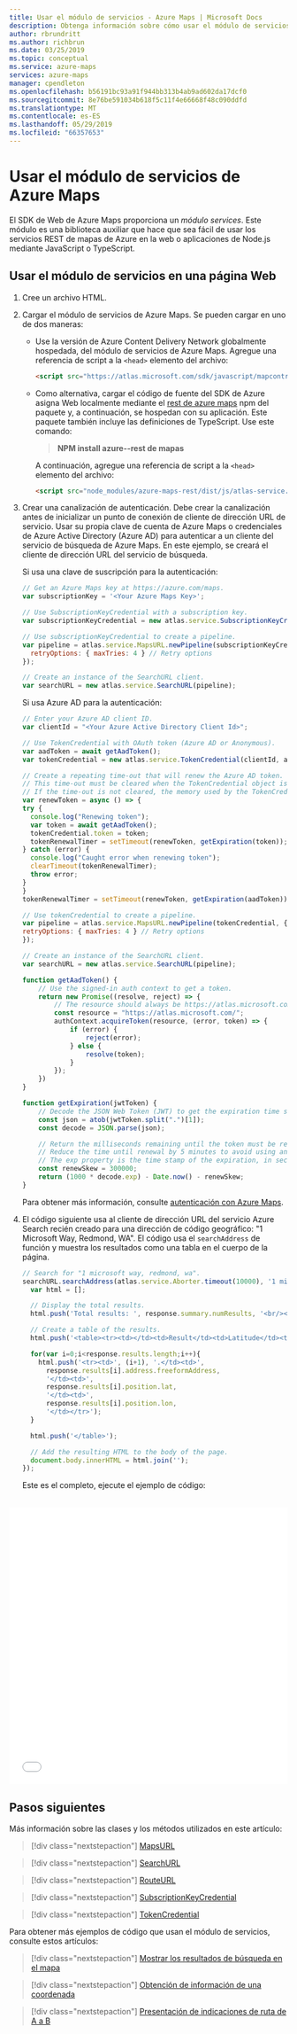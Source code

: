 ```yaml
---
title: Usar el módulo de servicios - Azure Maps | Microsoft Docs
description: Obtenga información sobre cómo usar el módulo de servicios de Azure Maps.
author: rbrundritt
ms.author: richbrun
ms.date: 03/25/2019
ms.topic: conceptual
ms.service: azure-maps
services: azure-maps
manager: cpendleton
ms.openlocfilehash: b56191bc93a91f944bb313b4ab9ad602da17dcf0
ms.sourcegitcommit: 8e76be591034b618f5c11f4e66668f48c090ddfd
ms.translationtype: MT
ms.contentlocale: es-ES
ms.lasthandoff: 05/29/2019
ms.locfileid: "66357653"
---
```

# <a name="use-the-azure-maps-services-module"></a>Usar el módulo de servicios de Azure Maps

El SDK de Web de Azure Maps proporciona un *módulo services*. Este módulo es una biblioteca auxiliar que hace que sea fácil de usar los servicios REST de mapas de Azure en la web o aplicaciones de Node.js mediante JavaScript o TypeScript.

## <a name="use-the-services-module-in-a-webpage"></a>Usar el módulo de servicios en una página Web

1. Cree un archivo HTML.
1. Cargar el módulo de servicios de Azure Maps. Se pueden cargar en uno de dos maneras:
    - Use la versión de Azure Content Delivery Network globalmente hospedada, del módulo de servicios de Azure Maps. Agregue una referencia de script a la `<head>` elemento del archivo:

        ```html
        <script src="https://atlas.microsoft.com/sdk/javascript/mapcontrol/2/atlas-service.min.js"></script>
        ```

    - Como alternativa, cargar el código de fuente del SDK de Azure asigna Web localmente mediante el [rest de azure maps](https://www.npmjs.com/package/azure-maps-rest) npm del paquete y, a continuación, se hospedan con su aplicación. Este paquete también incluye las definiciones de TypeScript. Use este comando:
    
        > **NPM install azure--rest de mapas**
    
        A continuación, agregue una referencia de script a la `<head>` elemento del archivo:

         ```html
        <script src="node_modules/azure-maps-rest/dist/js/atlas-service.min.js"></script>
         ```

1. Crear una canalización de autenticación. Debe crear la canalización antes de inicializar un punto de conexión de cliente de dirección URL de servicio. Usar su propia clave de cuenta de Azure Maps o credenciales de Azure Active Directory (Azure AD) para autenticar a un cliente del servicio de búsqueda de Azure Maps. En este ejemplo, se creará el cliente de dirección URL del servicio de búsqueda. 

    Si usa una clave de suscripción para la autenticación:

    ```javascript
    // Get an Azure Maps key at https://azure.com/maps.
    var subscriptionKey = '<Your Azure Maps Key>';

    // Use SubscriptionKeyCredential with a subscription key.
    var subscriptionKeyCredential = new atlas.service.SubscriptionKeyCredential(subscriptionKey);

    // Use subscriptionKeyCredential to create a pipeline.
    var pipeline = atlas.service.MapsURL.newPipeline(subscriptionKeyCredential, {
      retryOptions: { maxTries: 4 } // Retry options
    });

    // Create an instance of the SearchURL client.
    var searchURL = new atlas.service.SearchURL(pipeline);
    ```

    Si usa Azure AD para la autenticación:

    ```javascript
    // Enter your Azure AD client ID.
    var clientId = "<Your Azure Active Directory Client Id>";

    // Use TokenCredential with OAuth token (Azure AD or Anonymous).
    var aadToken = await getAadToken();
    var tokenCredential = new atlas.service.TokenCredential(clientId, aadToken);

    // Create a repeating time-out that will renew the Azure AD token.
    // This time-out must be cleared when the TokenCredential object is no longer needed.
    // If the time-out is not cleared, the memory used by the TokenCredential will never be reclaimed.
    var renewToken = async () => {
    try {
      console.log("Renewing token");
      var token = await getAadToken();
      tokenCredential.token = token;
      tokenRenewalTimer = setTimeout(renewToken, getExpiration(token));
    } catch (error) {
      console.log("Caught error when renewing token");
      clearTimeout(tokenRenewalTimer);
      throw error;
    }
    }
    tokenRenewalTimer = setTimeout(renewToken, getExpiration(aadToken));

    // Use tokenCredential to create a pipeline.
    var pipeline = atlas.service.MapsURL.newPipeline(tokenCredential, {
    retryOptions: { maxTries: 4 } // Retry options
    });

    // Create an instance of the SearchURL client.
    var searchURL = new atlas.service.SearchURL(pipeline);

    function getAadToken() {
        // Use the signed-in auth context to get a token.
        return new Promise((resolve, reject) => {
            // The resource should always be https://atlas.microsoft.com/.
            const resource = "https://atlas.microsoft.com/";
            authContext.acquireToken(resource, (error, token) => {
                if (error) {
                    reject(error);
                } else {
                    resolve(token);
                }
            });
        })
    }

    function getExpiration(jwtToken) {
        // Decode the JSON Web Token (JWT) to get the expiration time stamp.
        const json = atob(jwtToken.split(".")[1]);
        const decode = JSON.parse(json);

        // Return the milliseconds remaining until the token must be renewed.
        // Reduce the time until renewal by 5 minutes to avoid using an expired token.
        // The exp property is the time stamp of the expiration, in seconds.
        const renewSkew = 300000;
        return (1000 * decode.exp) - Date.now() - renewSkew;
    }
    ```

    Para obtener más información, consulte [autenticación con Azure Maps](azure-maps-authentication.md).

1. El código siguiente usa al cliente de dirección URL del servicio Azure Search recién creado para una dirección de código geográfico: "1 Microsoft Way, Redmond, WA". El código usa el `searchAddress` de función y muestra los resultados como una tabla en el cuerpo de la página.

    ```javascript
    // Search for "1 microsoft way, redmond, wa".
    searchURL.searchAddress(atlas.service.Aborter.timeout(10000), '1 microsoft way, redmond, wa').then(response => {
      var html = [];

      // Display the total results.
      html.push('Total results: ', response.summary.numResults, '<br/><br/>');

      // Create a table of the results.
      html.push('<table><tr><td></td><td>Result</td><td>Latitude</td><td>Longitude</td></tr>');

      for(var i=0;i<response.results.length;i++){
        html.push('<tr><td>', (i+1), '.</td><td>', 
          response.results[i].address.freeformAddress, 
          '</td><td>', 
          response.results[i].position.lat,
          '</td><td>', 
          response.results[i].position.lon,
          '</td></tr>');
      }

      html.push('</table>');

      // Add the resulting HTML to the body of the page.
      document.body.innerHTML = html.join('');
    });
    ```

    Este es el completo, ejecute el ejemplo de código:

<br/>

<iframe height="500" style="width: 100%;" scrolling="no" title="Con el módulo de servicios" src="//codepen.io/azuremaps/embed/zbXGMR/?height=500&theme-id=0&default-tab=js,result" frameborder="no" allowtransparency="true" allowfullscreen="true">
Consulte el Pen <a href='https://codepen.io/azuremaps/pen/zbXGMR/'>mediante el módulo de servicios</a> de Azure Maps (<a href='https://codepen.io/azuremaps'>@azuremaps</a>) en <a href='https://codepen.io'>CodePen</a>.
</iframe>

## <a name="next-steps"></a>Pasos siguientes

Más información sobre las clases y los métodos utilizados en este artículo:

> [!div class="nextstepaction"]
> [MapsURL](https://docs.microsoft.com/javascript/api/azure-maps-rest/atlas.service.mapsurl?view=azure-maps-typescript-latest)

> [!div class="nextstepaction"]
> [SearchURL](https://docs.microsoft.com/javascript/api/azure-maps-rest/atlas.service.searchurl?view=azure-maps-typescript-latest)

> [!div class="nextstepaction"]
> [RouteURL](https://docs.microsoft.com/javascript/api/azure-maps-rest/atlas.service.routeurl?view=azure-maps-typescript-latest)

> [!div class="nextstepaction"]
> [SubscriptionKeyCredential](https://docs.microsoft.com/javascript/api/azure-maps-rest/atlas.service.subscriptionkeycredential?view=azure-maps-typescript-latest)

> [!div class="nextstepaction"]
> [TokenCredential](https://docs.microsoft.com/javascript/api/azure-maps-rest/atlas.service.tokencredential?view=azure-maps-typescript-latest)

Para obtener más ejemplos de código que usan el módulo de servicios, consulte estos artículos:

> [!div class="nextstepaction"]
> [Mostrar los resultados de búsqueda en el mapa](./map-search-location.md)

> [!div class="nextstepaction"]
> [Obtención de información de una coordenada](./map-get-information-from-coordinate.md)

> [!div class="nextstepaction"]
> [Presentación de indicaciones de ruta de A a B](./map-route.md)